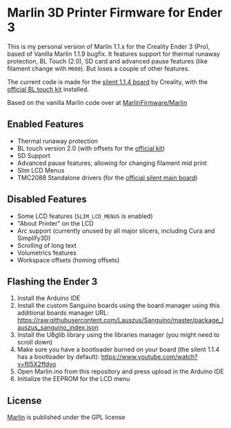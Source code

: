 # Marlin 3D Printer Firmware for Ender 3

This is my personal version of Marlin 1.1.x for the Creality Ender 3 (Pro), based of Vanilla Marlin 1.1.9 bugfix. It features support for thermal runaway protection, BL Touch (2.0), SD card and advanced pause features (like filament change with `M600`). But loses a couple of other features.

The current code is made for the [silent 1.1.4 board](https://www.creality3donline.com/creality3d-new-upgrade-silent-114-mainboard-for-ender-3-pro-ender-5-customized-und-non-standard-matching_p0147.html) by Creality, with the [official BL touch kit](https://www.creality3donline.com/creality-bl-touch-auto-bed-leveling-sensor-creality3d-cr-10-ender-3-creality3d-ender3-pro_p0135.html) installed. 

Based on the vanilla Marlin code over at [MarlinFirmware/Marlin](https://github.com/MarlinFirmware/Marlin)

## Enabled Features
- Thermal runaway protection
- BL touch version 2.0 (with offsets for the [official kit](https://www.creality3donline.com/creality-bl-touch-auto-bed-leveling-sensor-creality3d-cr-10-ender-3-creality3d-ender3-pro_p0135.html))
- SD Support
- Advanced pause features, allowing for changing filament mid print
- Slim LCD Menus
- TMC2088 Standalone drivers (for the [official silent main board](https://www.creality3donline.com/creality-bl-touch-auto-bed-leveling-sensor-creality3d-cr-10-ender-3-creality3d-ender3-pro_p0135.html))

## Disabled Features
- Some LCD features (`SLIM_LCD_MENUS` is enabled)
- "About Printer" on the LCD
- Arc support (currently unused by all major slicers, including Cura and Simplify3D)
- Scrolling of long text
- Volumetrics features
- Workspace offsets (homing offsets)

## Flashing the Ender 3
1. Install the Arduino IDE
2. Install the custom Sanguino boards using the board manager using this additional boards manager URL: https://raw.githubusercontent.com/Lauszus/Sanguino/master/package_lauszus_sanguino_index.json
3. Install the U8glib library using the libraries manager (you might need to scroll down)
4. Make sure you have a bootloader burned on your board (the silent 1.1.4 has a bootloader by default): https://www.youtube.com/watch?v=fIl5X2ffdyo
5. Open Marlin.ino from this repository and press upload in the Arduino IDE
6. Initialize the EEPROM for the LCD menu

## License

[Marlin](https://github.com/MarlinFirmware/Marlin) is published under the GPL license
